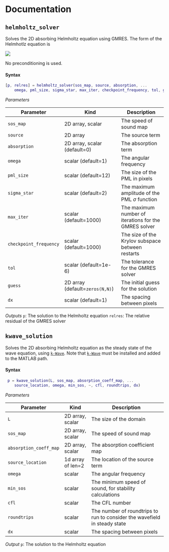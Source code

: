 # Documentation

## `helmholtz_solver`

Solves the 2D absorbing Helmholtz equation using GMRES. The form of the Helmhotlz equation is

<img src="https://render.githubusercontent.com/render/math?math=\color{red}\\left[ \nabla^2 %2B \left(\frac{(1 %2B i\alpha)\omega}{c_0}\right)^2\right]p(x) = s(x)">


No preconditioning is used.

#### Syntax
```matlab
[p, relres] = helmholtz_solver(sos_map, source, absorption, ...
    omega, pml_size, sigma_star, max_iter, checkpoint_frequency, tol, guess, dx)
```

*Parameters*

|  Parameter | Kind | Description |
|---|---| --- |
| `sos_map` | 2D array, scalar | The speed of sound map |
| `source` | 2D array | The source term |
| `absorption` | 2D array, scalar (default=0) | The absorption term |
| `omega` | scalar (default=1) | The angular frequency |
| `pml_size`| scalar (default=12) | The size of the PML in pixels |
| `sigma_star` | scalar (default=2) | The maximum amplitude of the PML $\sigma$ function |
| `max_iter` | scalar (default=1000) | The maximum number of iterations for the GMRES solver |
| `checkpoint_frequency` | scalar (default=1000) | The size of the Krylov subspace between restarts |
| `tol` | scalar (default=1e-6) | The tolerance for the GMRES solver |
| `guess` | 2D array (default=`zeros(N,N)`) | The initial guess for the solution |
| `dx` | scalar (default=1) | The spacing between pixels |

*Outputs*
`p`: The solution to the Helmholtz equation
`relres`: The relative residual of the GMRES solver

## `kwave_solution`

Solves the 2D absorbing Helmholtz equation as the steady state of the wave equation, using [`k-Wave`](http://www.k-wave.org/). Note that [`k-Wave`](http://www.k-wave.org/) must be installed and added to the MATLAB path.

#### Syntax
```matlab
 p = kwave_solution(L, sos_map, absorption_coeff_map, ...
    source_location, omega, min_sos, ~, cfl, roundtrips, dx)
```

*Parameters*

|  Parameter | Kind | Description |
|---|---| --- |
| `L` | 2D array, scalar | The size of the domain |
| `sos_map` | 2D array, scalar | The speed of sound map |
| `absorption_coeff_map` | 2D array, scalar | The absorption coefficient map |
| `source_location` | 1d array of len=2 | The location of the source term |
| `omega` | scalar | The angular frequency |
| `min_sos` | scalar | The minimum speed of sound, for stability calculations |
| `cfl` | scalar  | The CFL number |
| `roundtrips` | scalar | The number of roundtrips to run to consider the wavefield in steady state |
| `dx` | scalar | The spacing between pixels |

*Output*
`p`: The solution to the Helmholtz equation